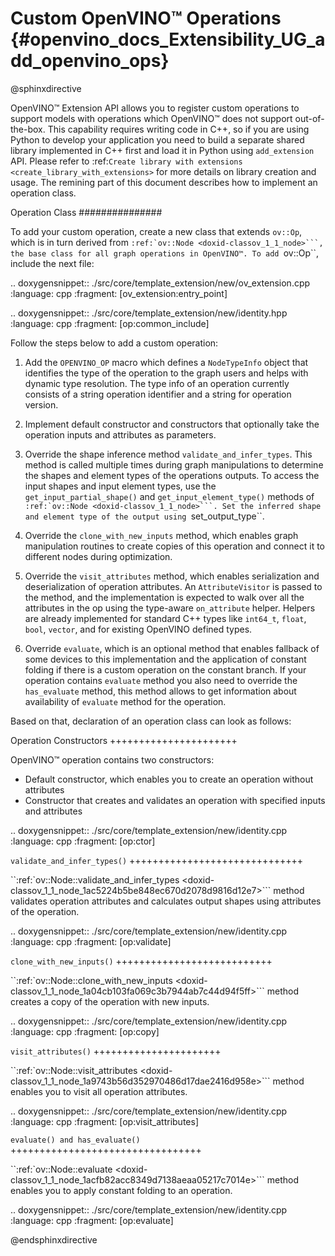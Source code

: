 ﻿# Custom OpenVINO™ Operations {#openvino_docs_Extensibility_UG_add_openvino_ops}

@sphinxdirective 

OpenVINO™ Extension API allows you to register custom operations to support models with operations which OpenVINO™ does not support out-of-the-box. This capability requires writing code in C++, so if you are using Python to develop your application you need to build a separate shared library implemented in C++ first and load it in Python using ``add_extension`` API. Please refer to :ref:`Create library with extensions <create_library_with_extensions>` for more details on library creation and usage. The remining part of this document describes how to implement an operation class.

Operation Class
###############

To add your custom operation, create a new class that extends ``ov::Op``, which is in turn derived from ``:ref:`ov::Node <doxid-classov_1_1_node>```, the base class for all graph operations in OpenVINO™. To add ``ov::Op``, include the next file:

.. doxygensnippet:: ./src/core/template_extension/new/ov_extension.cpp 
   :language: cpp
   :fragment: [ov_extension:entry_point]

.. doxygensnippet:: ./src/core/template_extension/new/identity.hpp
   :language: cpp
   :fragment: [op:common_include]

Follow the steps below to add a custom operation:

1. Add the ``OPENVINO_OP`` macro which defines a ``NodeTypeInfo`` object that identifies the type of the operation to the graph users and helps with dynamic type resolution. The type info of an operation currently consists of a string operation identifier and a string for operation version.

2. Implement default constructor and constructors that optionally take the operation inputs and attributes as parameters. 

3. Override the shape inference method ``validate_and_infer_types``. This method is called multiple times during graph manipulations to determine the shapes and element types of the operations outputs. To access the input shapes and input element types, use the ``get_input_partial_shape()`` and ``get_input_element_type()`` methods of ``:ref:`ov::Node <doxid-classov_1_1_node>```. Set the inferred shape and element type of the output using ``set_output_type``.

4. Override the ``clone_with_new_inputs`` method, which enables graph manipulation routines to create copies of this operation and connect it to different nodes during optimization.

5. Override the ``visit_attributes`` method, which enables serialization and deserialization of operation attributes. An ``AttributeVisitor`` is passed to the method, and the implementation is expected to walk over all the attributes in the op using the type-aware ``on_attribute`` helper. Helpers are already implemented for standard C++ types like ``int64_t``, ``float``, ``bool``, ``vector``, and for existing OpenVINO defined types.

6. Override ``evaluate``, which is an optional method that enables fallback of some devices to this implementation and the application of constant folding if there is a custom operation on the constant branch. If your operation contains ``evaluate`` method you also need to override the ``has_evaluate`` method, this method allows to get information about availability of ``evaluate`` method for the operation.

Based on that, declaration of an operation class can look as follows:


Operation Constructors
++++++++++++++++++++++

OpenVINO™ operation contains two constructors: 
* Default constructor, which enables you to create an operation without attributes 
* Constructor that creates and validates an operation with specified inputs and attributes

.. doxygensnippet:: ./src/core/template_extension/new/identity.cpp
   :language: cpp
   :fragment: [op:ctor]

``validate_and_infer_types()``
++++++++++++++++++++++++++++++

``:ref:`ov::Node::validate_and_infer_types <doxid-classov_1_1_node_1ac5224b5be848ec670d2078d9816d12e7>``` method validates operation attributes and calculates output shapes using attributes of the operation.

.. doxygensnippet:: ./src/core/template_extension/new/identity.cpp
   :language: cpp
   :fragment: [op:validate]

``clone_with_new_inputs()``
+++++++++++++++++++++++++++

``:ref:`ov::Node::clone_with_new_inputs <doxid-classov_1_1_node_1a04cb103fa069c3b7944ab7c44d94f5ff>``` method creates a copy of the operation with new inputs.

.. doxygensnippet:: ./src/core/template_extension/new/identity.cpp
   :language: cpp
   :fragment: [op:copy]

``visit_attributes()``
++++++++++++++++++++++

``:ref:`ov::Node::visit_attributes <doxid-classov_1_1_node_1a9743b56d352970486d17dae2416d958e>``` method enables you to visit all operation attributes.

.. doxygensnippet:: ./src/core/template_extension/new/identity.cpp
   :language: cpp
   :fragment: [op:visit_attributes]

``evaluate() and has_evaluate()``
+++++++++++++++++++++++++++++++++

``:ref:`ov::Node::evaluate <doxid-classov_1_1_node_1acfb82acc8349d7138aeaa05217c7014e>``` method enables you to apply constant folding to an operation.

.. doxygensnippet:: ./src/core/template_extension/new/identity.cpp
   :language: cpp
   :fragment: [op:evaluate]

@endsphinxdirective
